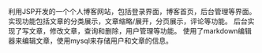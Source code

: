 利用JSP开发的一个个人博客网站，包括登录界面，博客首页，后台管理等界面。
实现功能包括文章的分类展示，文章缩略/展开，分页展示，评论等功能。
后台实现了写文章，修改文章，查询和删除，用户管理等功能。
使用了markdown编辑器来编辑文章，使用mysql来存储用户和文章的信息。

